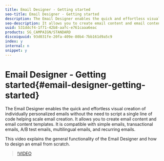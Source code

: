 ```yaml
---
title: Email Designer - Getting started
seo-title: Email Designer - Getting started
description: The Email Designer enables the quick and effortless visual creation of individually personalized emails without the need to script a single line of code helping scale email creation.   It allows you to create email content and email content templates. It is compatible with simple emails, transactional emails, A/B test emails, multilingual emails, and recurring emails.  This video will explains the basic navigation and how to create an email from scratch. 
seo-description: It allows you to create email content and email content templates. It is compatible with simple emails, transactional emails, A/B test emails, multilingual emails, and recurring emails.  This video will explains the basic navigation and how to create an email from scratch. 
uuid: 531ddcf4-1f71-42b8-aafc-e761caaa6eac
products: SG_CAMPAIGN/STANDARD
discoiquuid: 93d031fe-20fa-409e-80b4-7bb161d9a5c9
index: y
internal: n
snippet: y
---
```


# Email Designer - Getting started{#email-designer-getting-started}

The Email Designer enables the quick and effortless visual creation of individually personalized emails without the need to script a single line of code helping scale email creation.   It allows you to create email content and email content templates. It is compatible with simple emails, transactional emails, A/B test emails, multilingual emails, and recurring emails.  

This video explains the general functionality of the Email Designer and how to design an email from scratch.

>[!VIDEO](https://video.tv.adobe.com/v/25912?quality=12)
